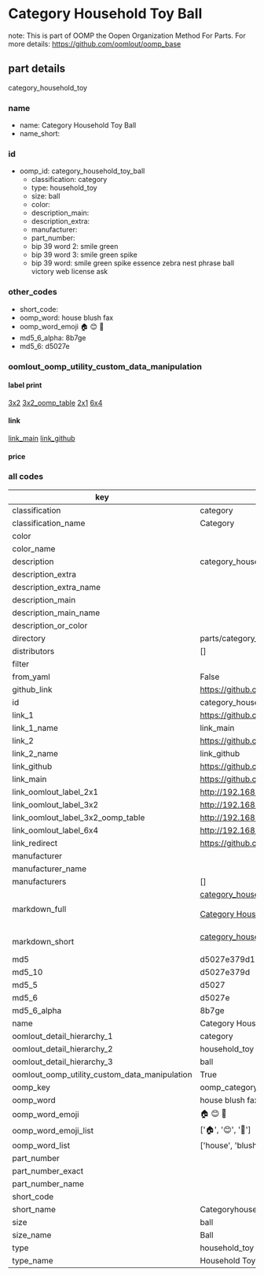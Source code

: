 # Category Household Toy Ball  

note: This is part of OOMP the Oopen Organization Method For Parts. For more details: https://github.com/oomlout/oomp_base

##  part details
  



category_household_toy



### name
* name: Category Household Toy Ball
* name_short: 
### id
* oomp_id: category_household_toy_ball
  * classification: category
  * type: household_toy
  * size: ball
  * color: 
  * description_main: 
  * description_extra: 
  * manufacturer: 
  * part_number: 
  * bip 39 word 2: smile green
  * bip 39 word 3: smile green spike
  * bip 39 word: smile green spike essence zebra nest phrase ball victory web license ask

### other_codes
* short_code: 
* oomp_word: house blush fax
* oomp_word_emoji :house: :blush: :fax:
* md5_6_alpha: 8b7ge
* md5_6: d5027e






### oomlout_oomp_utility_custom_data_manipulation
#### label print
[3x2](http://192.168.1.245:1112/?label=oomp%208b7ge)
[3x2_oomp_table](http://192.168.1.108:1112/?label=oomp%208b7ge)
[2x1](http://192.168.1.242:1112/?label=oomp%208b7ge)
[6x4](http://192.168.1.55:1112/?label=oomp%208b7ge)    

#### link

[link_main](https://github.com/oomlout/oomlout_oomp_version_1_messy/tree/main/parts/category_household_toy_ball) [link_github](https://github.com/oomlout/oomlout_oomp_version_1_messy/tree/main/parts/category_household_toy_ball)                             

#### price







### all codes 
| key | value |  
| --- | --- |  
| classification | category |  
| classification_name | Category |  
| color |  |  
| color_name |  |  
| description | category_household_toy |  
| description_extra |  |  
| description_extra_name |  |  
| description_main |  |  
| description_main_name |  |  
| description_or_color |   |  
| directory | parts/category_household_toy_ball |  
| distributors | [] |  
| filter |  |  
| from_yaml | False |  
| github_link | https://github.com/oomlout/oomlout_oomp_part_src/tree/main/parts/category_household_toy_ball |  
| id | category_household_toy_ball |  
| link_1 | https://github.com/oomlout/oomlout_oomp_version_1_messy/tree/main/parts/category_household_toy_ball |  
| link_1_name | link_main |  
| link_2 | https://github.com/oomlout/oomlout_oomp_version_1_messy/tree/main/parts/category_household_toy_ball |  
| link_2_name | link_github |  
| link_github | https://github.com/oomlout/oomlout_oomp_version_1_messy/tree/main/parts/category_household_toy_ball |  
| link_main | https://github.com/oomlout/oomlout_oomp_version_1_messy/tree/main/parts/category_household_toy_ball |  
| link_oomlout_label_2x1 | http://192.168.1.242:1112/?label=oomp%208b7ge |  
| link_oomlout_label_3x2 | http://192.168.1.245:1112/?label=oomp%208b7ge |  
| link_oomlout_label_3x2_oomp_table | http://192.168.1.108:1112/?label=oomp%208b7ge |  
| link_oomlout_label_6x4 | http://192.168.1.55:1112/?label=oomp%208b7ge |  
| link_redirect | https://github.com/oomlout/oomlout_oomp_version_1_messy/tree/main/parts/category_household_toy_ball |  
| manufacturer |  |  
| manufacturer_name |  |  
| manufacturers | [] |  
| markdown_full | [category_household_toy_ball](none)<br>[](none)<br>[Category Household Toy Ball](none)<br><br> |  
| markdown_short | [category_household_toy_ball](none)<br><br> |  
| md5 | d5027e379d11f47a527fc4d5a3999665 |  
| md5_10 | d5027e379d |  
| md5_5 | d5027 |  
| md5_6 | d5027e |  
| md5_6_alpha | 8b7ge |  
| name | Category Household Toy Ball |  
| oomlout_detail_hierarchy_1 | category |  
| oomlout_detail_hierarchy_2 | household_toy |  
| oomlout_detail_hierarchy_3 | ball |  
| oomlout_oomp_utility_custom_data_manipulation | True |  
| oomp_key | oomp_category_household_toy_ball |  
| oomp_word | house blush fax |  
| oomp_word_emoji | :house: :blush: :fax: |  
| oomp_word_emoji_list | [':house:', ':blush:', ':fax:'] |  
| oomp_word_list | ['house', 'blush', 'fax'] |  
| part_number |  |  
| part_number_exact |  |  
| part_number_name |  |  
| short_code |  |  
| short_name | Categoryhouseholdtoy |  
| size | ball |  
| size_name | Ball |  
| type | household_toy |  
| type_name | Household Toy |  
